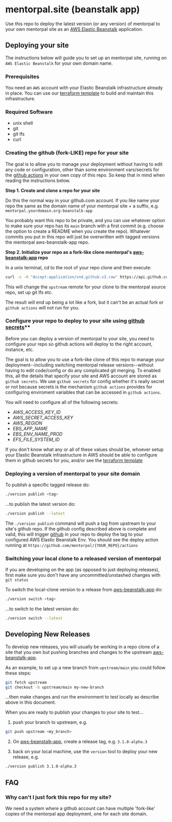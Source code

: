 # mentorpal.site (beanstalk app)

Use this repo to deploy the latest version (or any version) of mentorpal to your own mentorpal site as an [AWS Elastic Beanstalk](https://aws.amazon.com/elasticbeanstalk/) application.

## Deploying your site

The instructions below will guide you to set up an mentorpal site, running on `AWS Elastic Beanstalk` for your own domain name.

### Prerequisites

You need an `AWS` account with your Elastic Beanstalk infrastructure already in place. You can use our [terraform template](https://github.com/mentorpal/aws-beanstalk-terraform) to build and maintain this infrastructure.

### Required Software

- unix shell
- git
- git lfs
- curl

### Creating the github (fork-LIKE) repo for your site

The goal is to allow you to manage your deployment without having to edit any code or configuration, other than some environment vars/secrets for the [github actions](https://github.com/features/actions) in your own copy of this repo. So keep that in mind when reading the instructions below.

**Step 1. Create and clone a repo for your site**

Do this the normal way in your github.com account. If you like name your repo the same as the domain name of your mentorpal site + a suffix, e.g. `mentorpal.yourdomain.org-beanstalk-app`

You probably want this repo to be private, and you can use whatever option to make sure your repo has its `main` branch with a first commit (e.g. choose the option to create a README when you create the repo). Whatever commits you put in this repo will just be overwritten with tagged versions the mentorpal aws-beanstalk-app repo.

**Step 2. Initialize your repo as a fork-like clone mentorpal's [aws-beanstalk-app](https://github.com/mentorpal/aws-beanstalk-app.git) repo**

In a unix terminal, cd to the root of your repo clone and then execute:

```bash
curl -s -H "Accept:application/vnd.github.v3.raw" https://api.github.com/repos/mentorpal/aws-beanstalk-app/contents/install.sh | sh
```

This will change the `upstream` remote for your clone to the mentorpal source repo, set up git lfs etc.

The result will end up being a lot like a fork, but it can't be an actual fork or `github actions` will not run for you.

### Configure your repo to deploy to your site using [github secrets](https://docs.github.com/en/actions/reference/encrypted-secrets)**

Before you can deploy a version of mentorpal to your site, you need to configure your repo so github actions will deploy to the right account, instance, etc.

The goal is to allow you to use a fork-like clone of this repo to manage your deployment--including switching mentorpal release versions--without having to edit code/config or do any complicated git merging. To enabled this, all the details that specify your site and AWS account are stored as `github secrets`. We use `github secrets` for config whether it's really secret or not because secrets is the mechanism `github actions` provides for configuring enviroment variables that can be accessed in `github actions`.

You will need to configure all of the following secrets:

 - *AWS_ACCESS_KEY_ID*
 - *AWS_SECRET_ACCESS_KEY*
 - *AWS_REGION*
 - *EBS_APP_NAME*
 - *EBS_ENV_NAME_PROD*
 - *EFS_FILE_SYSTEM_ID*

If you don't know what any or all of these values should be, whoever setup your Elastic Beanstalk infrastructure in AWS should be able to configure them in github secrets for you, and/or see the [terraform template](https://github.com/mentorpal/aws-beanstalk-terraform)

### Deploying a version of mentorpal to your site domain

To publish a specific tagged release do:

```bash
./version publish <tag>
```

...to publish the latest version do:

```bash
./version publish --latest
```

The `./version publish` command will push a tag from upstream to your site's github repo. If the github config described above is complete and valid, this will trigger [github](https://github.com/features/actions) in your repo to deploy the tag to your configured AWS Elastic Beanstalk Env. You should see the deploy action running at `https://github.com/mentorpal/{YOUR_REPO}/actions`


### Switching your local clone to a released version of mentorpal

If you are developing on the app (as opposed to just deploying releases), first make sure you don't have any uncommitted/unstashed changes with `git status`

To switch the local-clone version to a release from [aws-beanstalk-app](https://github.com/mentorpal/aws-beanstalk-app) do:

```bash
./version switch <tag>
```

...to switch to the latest version do:

```bash
./version switch --latest
```


## Developing New Releases

To develop new releases, you will usually be working in a repo clone of a site that you own but pushing branches and changes to the upstream [aws-beanstalk-app](https://github.com/mentorpal/aws-beanstalk-app).

As an example, to set up a new branch from `upstream/main` you could follow these steps:

```bash
git fetch upstream
git checkout -b upstream/main my-new-branch
```

...then make changes and run the environment to test locally as describe above in this document.

When you are ready to publish your changes to your site to test...

1. push your branch to upstream, e.g.

```bash
git push upstream <my_branch>
```

2. On [aws-beanstalk-app](https://github.com/mentorpal/aws-beanstalk-app), create a release tag, e.g. `3.1.0-alpha.3`

3. back on your local machine, use the `version` tool to deploy your new release, e.g.

```bash
./version publish 3.1.0-alpha.3
```

## FAQ

### Why can't I just fork this repo for my site?

We need a system where a github account can have multiple 'fork-like' copies of the mentorpal app deployment, one for each site domain.
